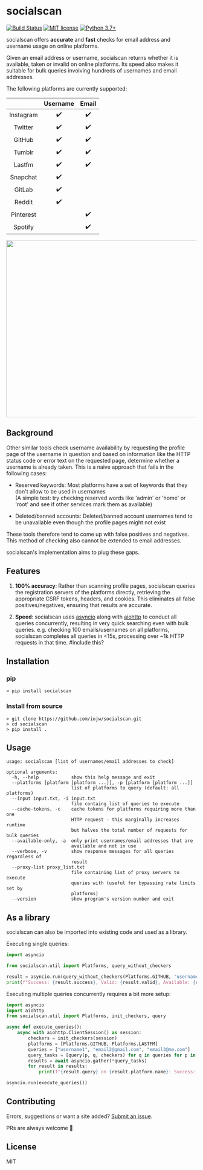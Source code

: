 # socialscan
[![Build Status](https://travis-ci.com/iojw/socialscan.svg?token=4yLRbSuqAQqrjanbzeXs&branch=master)](https://travis-ci.com/iojw/socialscan)
[![MIT license](https://img.shields.io/badge/License-MIT-blue.svg)](https://lbesson.mit-license.org/)
[![Python 3.7+](https://img.shields.io/badge/python-3.7+-green.svg)](https://www.python.org/downloads/)

socialscan offers **accurate** and **fast** checks for email address and username usage on online platforms.  

Given an email address or username, socialscan returns whether it is available, taken or invalid on online platforms. Its speed also makes it suitable for bulk queries involving hundreds of usernames and email addresses.

The following platforms are currently supported:   

|           | Username | Email |
|:---------:|:--------:|:--------:|
| Instagram |     ✔️    |   ✔️   |
| Twitter   |     ✔️    |   ✔️   |
|  GitHub   |     ✔️    |   ✔️   |
|   Tumblr  |     ✔️    |   ✔️   |
|  Lastfm  |     ✔️    |   ✔️   |
|  Snapchat |     ✔️    |         |
| GitLab    |     ✔️    |         |
| Reddit    |     ✔️    |         |
| Pinterest |            |   ✔️   |
|  Spotify  |            |   ✔️   |

<a href="https://asciinema.org/a/N3SDS7krILW0YA6NisLxrxqkV">
<img src="https://github.com/iojw/socialscan/raw/master/demo/demo.gif" width="700" height="469"/>
</a>

## Background

Other similar tools check username availability by requesting the profile page of the username in question and based on information like the HTTP status code or error text on the requested page, determine whether a username is already taken. This is a naive approach that fails in the following cases:

- Reserved keywords: Most platforms have a set of keywords that they don't allow to be used in usernames  
(A simple test: try checking reserved words like 'admin' or 'home' or 'root' and see if other services mark them as available)

- Deleted/banned accounts: Deleted/banned account usernames tend to be unavailable even though the profile pages might not exist

These tools therefore tend to come up with false positives and negatives. This method of checking also cannot be extended to email addresses.

socialscan's implementation aims to plug these gaps.

## Features

1. **100% accuracy**: Rather than scanning profile pages, socialscan queries the registration servers of the platforms directly, retrieving the appropriate CSRF tokens, headers, and cookies. This eliminates all false positives/negatives, ensuring that results are accurate.

2. **Speed**: socialscan uses [asyncio](https://docs.python.org/3/library/asyncio.html) along with [aiohttp](https://aiohttp.readthedocs.io/en/stable/) to conduct all queries concurrently, resulting in very quick searching even with bulk queries. e.g. checking 100 emails/usernames on all platforms, socialscan completes all queries in <15s, processing over ~1k HTTP requests in that time.
#include this?

## Installation

### pip
```
> pip install socialscan
```

### Install from source
```
> git clone https://github.com/iojw/socialscan.git  
> cd socialscan  
> pip install .
```

## Usage
```
usage: socialscan [list of usernames/email addresses to check]

optional arguments:
  -h, --help            show this help message and exit
  --platforms [platform [platform ...]], -p [platform [platform ...]]
                        list of platforms to query (default: all platforms)
  --input input.txt, -i input.txt
                        file containg list of queries to execute
  --cache-tokens, -c    cache tokens for platforms requiring more than one
                        HTTP request - this marginally increases runtime 
                        but halves the total number of requests for bulk queries
  --available-only, -a  only print usernames/email addresses that are
                        available and not in use
  --verbose, -v         show response messages for all queries regardless of
                        result
  --proxy-list proxy_list.txt
                        file containing list of proxy servers to execute
                        queries with (useful for bypassing rate limits set by
                        platforms)
  --version             show program's version number and exit
```

## As a library

socialscan can also be imported into existing code and used as a library.


Executing single queries:
```python
import asyncio

from socialscan.util import Platforms, query_without_checkers

result = asyncio.run(query_without_checkers(Platforms.GITHUB, "username1"))
print(f"Success: {result.success}, Valid: {result.valid}, Available: {result.available}")
```
Executing multiple queries concurrently requires a bit more setup:
```python
import asyncio
import aiohttp
from socialscan.util import Platforms, init_checkers, query

async def execute_queries():
    async with aiohttp.ClientSession() as session:
        checkers = init_checkers(session)
        platforms = [Platforms.GITHUB, Platforms.LASTFM]
        queries = ["username1", "email2@gmail.com", "email3@me.com"]
        query_tasks = [query(p, q, checkers) for q in queries for p in platforms]
        results = await asyncio.gather(*query_tasks)
        for result in results:
            print(f"{result.query} on {result.platform.name}: Success: {result.success}, Valid: {result.valid}, Available: {result.available}")

asyncio.run(execute_queries())
```
## Contributing

Errors, suggestions or want a site added? [Submit an issue](https://github.com/iojw/socialscan/issues). 

PRs are always welcome 🙂

## License
MIT